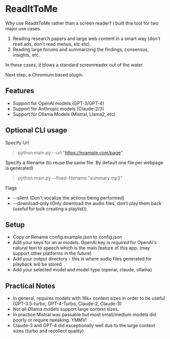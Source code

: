 # ReadItToMe
Why use ReadItToMe rather than a screen reader? I built this tool for two major use cases.

1. Reading research papers and large web content in a smart way (don't read ads, don't read menus, etc etc).
2. Reading large forums and summarizing the findings, consensus, insights, etc.

In these cases, it blows a standard screenreader out of the water. 

Next step, a Chromium based plugin.

## Features
* Support for OpenAI models  (GPT-3/GPT-4)
* Support for Anthropic models (Claude-2/3)
* Support for Ollama Models (Mistral, Llama2, etc)

## Optional CLI usage
Specify Url
> python main.py --url "https://example.com/page"

Specify a filename (to reuse the same file. By default one file per webpage is generated)
> python main.py --fixed-filename "summary.mp3"

Flags
* --silent  (Don't vocalize the actions being performed)
* --download-only  (Only download the audio files, don't play them back (useful for bulk creating a playlist))

## Setup
* Copy or Rename config.example.json to config.json
* Add your keys for an ai models. OpenAI key is _required_ for OpenAi's natural text to speech which is the main feature of this app. (may support other platforms in the future)
* Add your output directory - this is where audio files generated for playback will be stored
* Add your selected model and model type (openai, claude, ollama)

## Practical Notes
* In general, requires models with 16k+ context sizes in order to be useful (GPT-3.5-turbo, GPT-4-Turbo, Claude-2, Claude-3)
* Not all Ollama models support large context sizes.
* In practice Mistral was passable but most small/medium models did poorly or require tweaking. YMMV!
* Claude-3 and GPT-4 did exceptionally well due to the large context sizes (turbo and recollect quality)
